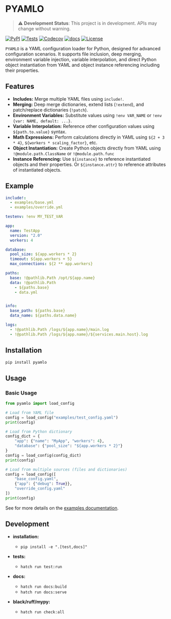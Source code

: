 # PYAMLO

> ⚠️ **Development Status**: This project is in development. APIs may change without warning.

[![PyPI](https://img.shields.io/pypi/v/pyamlo?color=0&label=pypi%20package)](https://pypi.org/project/pyamlo/)
[![Tests](https://github.com/martvanrijthoven/pyamlo/actions/workflows/test.yml/badge.svg)](https://github.com/martvanrijthoven/pyamlo/actions/workflows/test.yml)
[![Codecov](https://codecov.io/gh/martvanrijthoven/pyamlo/branch/main/graph/badge.svg)](https://codecov.io/gh/martvanrijthoven/pyamlo)
[![docs](https://github.com/martvanrijthoven/pyamlo/actions/workflows/docs.yml/badge.svg)](https://github.com/martvanrijthoven/pyamlo/actions/workflows/docs.yml)
[![License](https://img.shields.io/github/license/martvanrijthoven/pyamlo)](https://github.com/martvanrijthoven/pyamlo/blob/main/LICENSE)

`PYAMLO` is a  YAML configuration loader for Python, designed for advanced configuration scenarios. It supports file inclusion, deep merging, environment variable injection, variable interpolation, and direct Python object instantiation from YAML and object instance referencing including their properties.

## Features

- **Includes:** Merge multiple YAML files using `include!`.
- **Merging:** Deep merge dictionaries, extend lists (`!extend`), and patch/replace dictionaries (`!patch`).
- **Environment Variables:** Substitute values using `!env VAR_NAME` or `!env {var: NAME, default: ...}`.
- **Variable Interpolation:** Reference other configuration values using `${path.to.value}` syntax.
- **Math Expressions:** Perform calculations directly in YAML using `${2 + 3 * 4}`, `${workers * scaling_factor}`, etc.
- **Object Instantiation:** Create Python objects directly from YAML using `!@module.path.ClassName` or `!@module.path.func`
- **Instance Referencing:** Use `${instance}` to reference instantiated objects and their properties. Or `${instance.attr}` to reference attributes of instantiated objects.

## Example

```yaml
include!:
  - examples/base.yml
  - examples/override.yml

testenv: !env MY_TEST_VAR

app:
  name: TestApp
  version: "2.0"
  workers: 4

database:
  pool_size: ${app.workers * 2}           
  timeout: ${app.workers + 5}             
  max_connections: ${2 ** app.workers}    

paths:
  base: !@pathlib.Path /opt/${app.name}
  data: !@pathlib.Path
    - ${paths.base}
    - data.yml


info:
  base_path: ${paths.base}
  data_name: ${paths.data.name}

logs:
  - !@pathlib.Path /logs/${app.name}/main.log
  - !@pathlib.Path /logs/${app.name}/${services.main.host}.log
```

## Installation

```bash
pip install pyamlo
```

## Usage

### Basic Usage
```python
from pyamlo import load_config

# Load from YAML file
config = load_config("examples/test_config.yaml")
print(config)

# Load from Python dictionary
config_dict = {
    "app": {"name": "MyApp", "workers": 4},
    "database": {"pool_size": "${app.workers * 2}"}
}
config = load_config(config_dict)
print(config)

# Load from multiple sources (files and dictionaries)
config = load_config([
    "base_config.yaml",
    {"app": {"debug": True}},
    "override_config.yaml"
])
print(config)
```
See for more details on the [examples documentation](https://martvanrijthoven.github.io/pyamlo/examples/).

## Development
- **installation:**  
  - `pip install -e ".[test,docs]"`

- **tests:**  
  - `hatch run test:run`

- **docs:**
  - `hatch run docs:build`
  - `hatch run docs:serve`

- **black/ruff/mypy:**
  - `hatch run check:all`